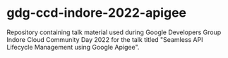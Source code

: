 # gdg-ccd-indore-2022-apigee
Repository containing talk material used during Google Developers Group Indore Cloud Community Day 2022 for the talk titled "Seamless API Lifecycle Management using Google Apigee".
